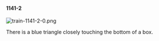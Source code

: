 #### 1141-2
![train-1141-2-0.png](https://github.com/lil-lab/nlvr/raw/master/nlvr/train/images/24/train-1141-2-0.png "train-1141-2-0.png")

There is a blue triangle closely touching the bottom of a box.